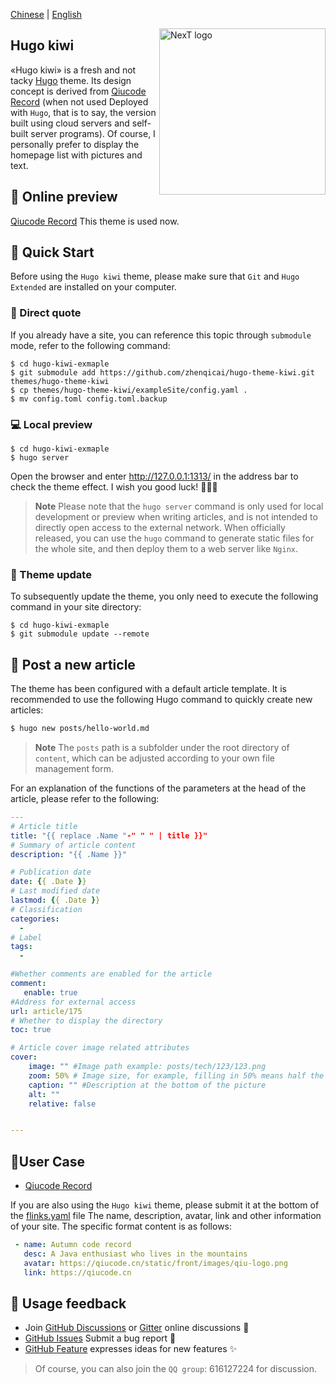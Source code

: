 [Chinese](https://github.com/zhenqicai/hugo-theme-kiwi/blob/main/README_zh.md) | [English](#)

<a title="Hugo kiwi site" href="https://qiucode.cn">
   <img align="right" alt="NexT logo" width="266" src="https://qiucode.cn/static/front/images/qiu-logo.png">
</a>

## Hugo kiwi

«Hugo kiwi» is a fresh and not tacky [Hugo](https://gohugo.io) theme. Its design concept is derived from [Qiucode Record](https://qiucode.cn) (when not used Deployed with ```Hugo```, that is to say, the version built using cloud servers and self-built server programs). Of course, I personally prefer to display the homepage list with pictures and text.

## 👀 Online preview

[Qiucode Record](https://qiucode.cn) This theme is used now.


## 👣 Quick Start

Before using the `Hugo kiwi` theme, please make sure that `Git` and `Hugo Extended` are installed on your computer.


### 📐 Direct quote

If you already have a site, you can reference this topic through `submodule` mode, refer to the following command:

```shell
$ cd hugo-kiwi-exmaple
$ git submodule add https://github.com/zhenqicai/hugo-theme-kiwi.git themes/hugo-theme-kiwi
$ cp themes/hugo-theme-kiwi/exampleSite/config.yaml .
$ mv config.toml config.toml.backup
```

### 💻 Local preview

```shell
$ cd hugo-kiwi-exmaple
$ hugo server
```

Open the browser and enter http://127.0.0.1:1313/ in the address bar to check the theme effect. I wish you good luck! :tada::tada::tada:

> **Note**
> Please note that the `hugo server` command is only used for local development or preview when writing articles, and is not intended to directly open access to the external network. When officially released, you can use the `hugo` command to generate static files for the whole site, and then deploy them to a web server like `Nginx`.

### 🔄 Theme update

To subsequently update the theme, you only need to execute the following command in your site directory:

```shell
$ cd hugo-kiwi-exmaple
$ git submodule update --remote
```

## 📝 Post a new article

The theme has been configured with a default article template. It is recommended to use the following Hugo command to quickly create new articles:

```sh
$ hugo new posts/hello-world.md
```

> **Note**
> The `posts` path is a subfolder under the root directory of `content`, which can be adjusted according to your own file management form.

For an explanation of the functions of the parameters at the head of the article, please refer to the following:


```yml
---
# Article title
title: "{{ replace .Name "-" " " | title }}"
# Summary of article content
description: "{{ .Name }}"

# Publication date
date: {{ .Date }}
# Last modified date
lastmod: {{ .Date }}
# Classification
categories:
  -
# Label
tags:
  -

#Whether comments are enabled for the article
comment:
   enable: true
#Address for external access
url: article/175
# Whether to display the directory
toc: true

# Article cover image related attributes
cover:
    image: "" #Image path example: posts/tech/123/123.png
    zoom: 50% # Image size, for example, filling in 50% means half the size of the original image
    caption: "" #Description at the bottom of the picture
    alt: ""
    relative: false


---


```

## 🎉User Case

- [Qiucode Record](https://qiucode.cn)

If you are also using the `Hugo kiwi` theme, please submit it at the bottom of the [flinks.yaml](https://github.com/hugo-next/hugo-next-docs/blob/develop/data/flinks.yaml) file The name, description, avatar, link and other information of your site. The specific format content is as follows:

```yaml
 - name: Autumn code record
   desc: A Java enthusiast who lives in the mountains
   avatar: https://qiucode.cn/static/front/images/qiu-logo.png
   link: https://qiucode.cn
```

## 🙋 Usage feedback

- Join [GitHub Discussions](https://github.com/zhenqicai/hugo-theme-kiwi/discussions) or [Gitter](https://github.com/zhenqicai/community) online discussions :beers:
- [GitHub Issues](https://github.com/zhenqicai/hugo-theme-kiwi/issues/new?labels=Bug&template=bug-report.md) Submit a bug report :bug:
- [GitHub Feature](https://github.com/zhenqicai/hugo-theme-kiwi/issues/new?labels=Feature+Request&template=feature-request.md) expresses ideas for new features :sparkles:

> Of course, you can also join the ```QQ group```: 616127224 for discussion.
​